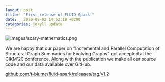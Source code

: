 ```yaml
---
layout: post
title:  "First release of FLUID Spark!"
date:   2020-08-02 14:52:18 +0200
categories: jekyll update
---
```


![images/scary-mathematics.png](/images/scary-mathematics.png)

We are happy that our paper on "Incremental and Parallel Computation of Structural Graph Summaries for Evolving Graphs" got accepted at the CIKM'20 conference. Along with the publication we make all our source code and our data available over GitHub.

[github.com/t-blume/fluid-spark/releases/tag/v1.2](https://github.com/t-blume/fluid-spark/releases/tag/v1.2)
